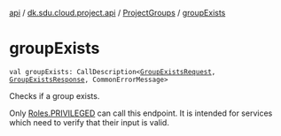 [api](../../index.md) / [dk.sdu.cloud.project.api](../index.md) / [ProjectGroups](index.md) / [groupExists](./group-exists.md)

# groupExists

`val groupExists: CallDescription<`[`GroupExistsRequest`](../-group-exists-request/index.md)`, `[`GroupExistsResponse`](../-group-exists-response/index.md)`, CommonErrorMessage>`

Checks if a group exists.

Only [Roles.PRIVILEGED](#) can call this endpoint. It is intended for services which need to verify that their input
is valid.

